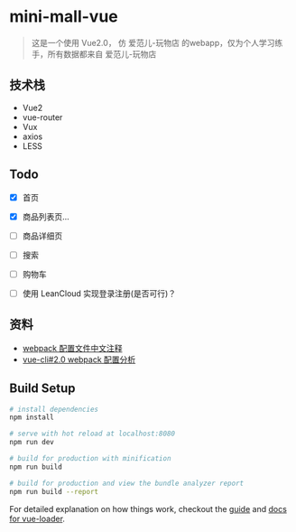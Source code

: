 # mini-mall-vue

> 这是一个使用 Vue2.0， 仿 爱范儿-玩物店 的webapp，仅为个人学习练手，所有数据都来自 爱范儿-玩物店


## 技术栈
- Vue2
- vue-router
- Vux
- axios
- LESS

## Todo
- [x] 首页
- [x] 商品列表页...
- [ ] 商品详细页
- [ ] 搜索
- [ ] 购物车
- [ ] 使用 LeanCloud 实现登录注册(是否可行)？


## 资料
- [webpack 配置文件中文注释](http://www.qdfuns.com/notes/40585/9e2cd48b5ef2c1fc14118eabe67d11bc.html)
- [vue-cli#2.0 webpack 配置分析](https://juejin.im/post/584e48b2ac502e006c74a120)

## Build Setup

``` bash
# install dependencies
npm install

# serve with hot reload at localhost:8080
npm run dev

# build for production with minification
npm run build

# build for production and view the bundle analyzer report
npm run build --report
```

For detailed explanation on how things work, checkout the [guide](http://vuejs-templates.github.io/webpack/) and [docs for vue-loader](http://vuejs.github.io/vue-loader).

